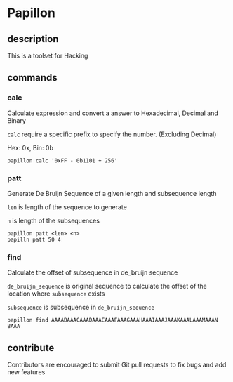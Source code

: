 # Papillon

## description
This is a toolset for Hacking

## commands
### calc
Calculate expression and convert a answer to Hexadecimal, Decimal and Binary

`calc` require a specific prefix to specify the number. (Excluding Decimal)

Hex: 0x, Bin: 0b
```
papillon calc '0xFF - 0b1101 + 256'
```

### patt
Generate De Bruijn Sequence of a given length and subsequence length

`len` is length of the sequence to generate

`n` is length of the subsequences
```
papillon patt <len> <n>
papilln patt 50 4
```

### find
Calculate the offset of subsequence in de_bruijn sequence

`de_bruijn_sequence` is original sequence to calculate the offset of the location where `subsequence` exists

`subsequence` is subsequence in `de_bruijn_sequence`
```
papillon find AAAABAAACAAADAAAEAAAFAAAGAAAHAAAIAAAJAAAKAAALAAAMAAAN BAAA
```

## contribute
Contributors are encouraged to submit Git pull requests to fix bugs and add new features
